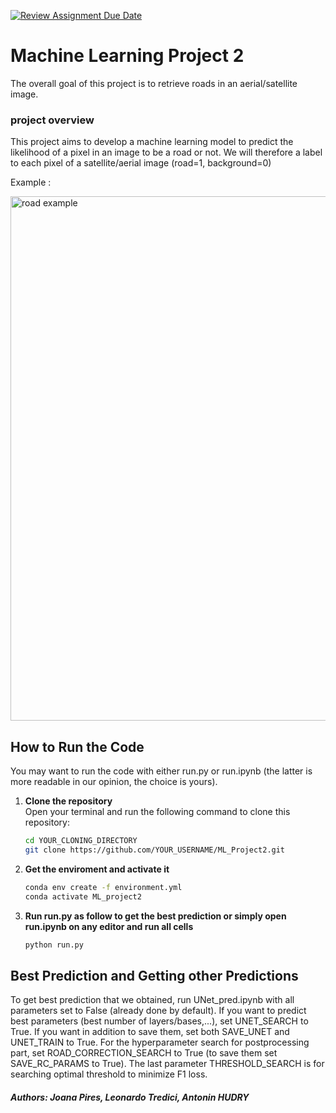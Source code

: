 [![Review Assignment Due Date](https://classroom.github.com/assets/deadline-readme-button-22041afd0340ce965d47ae6ef1cefeee28c7c493a6346c4f15d667ab976d596c.svg)](https://classroom.github.com/a/UDdkOEMs)


# Machine Learning Project 2  

The overall goal of this project is to retrieve roads in an aerial/satellite image. 
 

### <b>project overview</b>

This project aims to develop a machine learning model to predict the likelihood of a pixel in an image to be a road or not.
We will therefore a label to each pixel of a satellite/aerial image (road=1, background=0)

Example : 

<img width="839" alt="road example" src="https://github.com/user-attachments/assets/9de1fb79-7a19-49e2-ac62-e50491e1212f">

## How to Run the Code 

You may want to run the code with either run.py or run.ipynb (the latter is more readable in our opinion, the choice is yours).

1. **Clone the repository**  
   Open your terminal and run the following command to clone this repository:

   ```bash
   cd YOUR_CLONING_DIRECTORY
   git clone https://github.com/YOUR_USERNAME/ML_Project2.git
2. **Get the enviroment and activate it**   

   ```bash
   conda env create -f environment.yml
   conda activate ML_project2

3. **Run run.py as follow to get the best prediction or simply open run.ipynb on any editor and run all cells**   

   ```bash
   python run.py

  ## Best Prediction and Getting other Predictions

  To get best prediction that we obtained, run UNet_pred.ipynb with all parameters set to False (already done by default). If you want to predict best parameters (best number of layers/bases,...), set UNET_SEARCH to True. If you want in addition to save them, set both SAVE_UNET and UNET_TRAIN to True. For the hyperparameter search for postprocessing part, set ROAD_CORRECTION_SEARCH to True (to save them set SAVE_RC_PARAMS to True). The last parameter THRESHOLD_SEARCH is for searching optimal threshold to minimize F1 loss. 




##### Authors: Joana Pires, Leonardo Tredici, Antonin HUDRY

